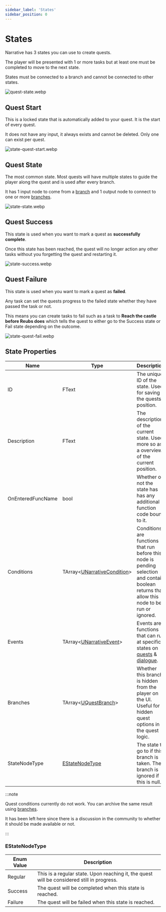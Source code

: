 ```yaml
---
sidebar_label: 'States'
sidebar_position: 0
---
```


# States

Narrative has 3 states you can use to create quests. 

The player will be presented with 1 or more tasks but at least one must be completed to move to the next state.

States must be connected to a branch and cannot be connected to other states.

![quest-state.webp](/img/quests/quest-state.webp)

## Quest Start

This is a locked state that is automatically added to your quest. It is the start of every quest. 

It does not have any input, it always exists and cannot be deleted. Only one can exist per quest.

![state-quest-start.webp](/img/quests/state-quest-start.webp)

## Quest State

The most common state. Most quests will have multiple states to guide the player along the quest and is used after every branch. 

It has 1 input node to come from a [branch](./branches.md) and 1 output node to connect to one or more [branches](./branches.md).

![state-state.webp](/img/quests/state-state.webp)

## Quest Success

This state is used when you want to mark a quest as **successfully complete**. 

Once this state has been reached, the quest will no longer action any other tasks without you forgetting the quest and restarting it.

![state-success.webp](/img/quests/state-success.webp)

## Quest Failure

This state is used when you want to mark a quest as **failed**. 

Any task can set the quests progress to the failed state whether they have passed the task or not. 

This means you can create tasks to fail such as a task to **Reach the castle before Reubs does** which tells the quest to either go to the Success state or Fail state depending on the outcome.

![state-quest-fail.webp](/img/quests/state-quest-fail.webp)

## State Properties

| Name              | Type                                            | Description                                                                                                                                    |
|-------------------|-------------------------------------------------|------------------------------------------------------------------------------------------------------------------------------------------------|
| ID                | FText                                           | The unique ID of the state. Used for saving the quests position.                                                                               |
| Description       | FText                                           | The description of the current state. Used more so as a overview of the current position.                                                      |
| OnEnteredFuncName | bool                                            | Whether or not the state has has any additional function code bound to it.                                                                     |
| Conditions        | TArray\<[UNarrativeCondition](../conditions/)\> | Conditions are functions that run before this node is pending selection and contain boolean returns that allow this node to be run or ignored. |
| Events            | TArray\<[UNarrativeEvent](../events)\>          | Events are functions that can run at specific states on [quests](./index.md) & [dialogue](../dialogue).                                        |
| Branches          | TArray\<[UQuestBranch](./branches.md)\>         | Whether this branch is hidden from the player on the UI. Useful for hidden quest options in the quest logic.                                   |
| StateNodeType     | [EStateNodeType](./states.md)                   | The state to go to if this branch is taken. The branch is ignored if this is null.                                                             |


:::note

Quest conditions currently do not work. You can archive the same result using [branches](./branches.md).

It has been left here since there is a discussion in the community to whether it should be made available or not.

:::

### EStateNodeType

| Enum Value | Description                                                                                               |
|------------|-----------------------------------------------------------------------------------------------------------|
| Regular    | This is a regular state. Upon reaching it, the quest will be considered still in progress.                |
| Success    | The quest will be completed when this state is reached.                                                   |
| Failure    | The quest will be failed when this state is reached.                                                      |